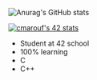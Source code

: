 ![Anurag's GitHub stats](https://github-readme-stats.vercel.app/api?username=Chafik42&show_icons=true&theme=radical)

[![cmarouf's 42 stats](https://badge42.vercel.app/api/v2/stats/cl180kfgf000609l6w6dcu0bo?cursusId=21)](https://github.com/JaeSeoKim/badge42)


- Student at 42 school
- 100% learning
- C
- C++
